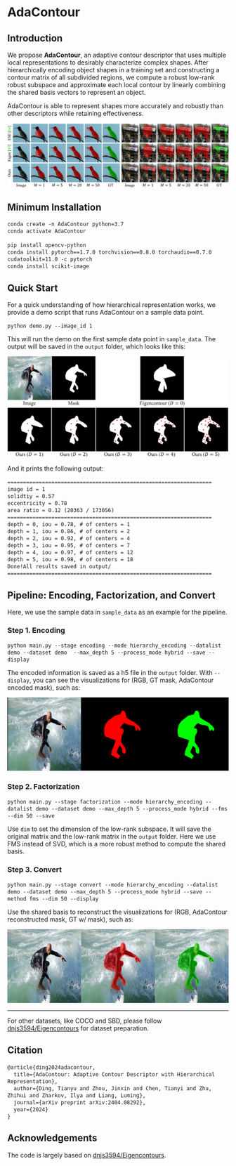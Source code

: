 # AdaContour

## Introduction

We propose **AdaContour**, an adaptive contour descriptor that uses multiple local representations to desirably characterize complex shapes. After hierarchically encoding object shapes in a training set and constructing a contour matrix of all subdivided regions, we compute a robust low-rank robust subspace and approximate each local contour by linearly combining the shared basis vectors to represent an object. 

AdaContour is able to represent shapes more accurately and robustly than other descriptors while retaining effectiveness.

<p align="center">
<img src="assets/teaser.jpg" />
</p>

## Minimum Installation

~~~
conda create -n AdaContour python=3.7
conda activate AdaContour

pip install opencv-python
conda install pytorch==1.7.0 torchvision==0.8.0 torchaudio==0.7.0 cudatoolkit=11.0 -c pytorch
conda install scikit-image
~~~

## Quick Start

For a quick understanding of how hierarchical representation works, we provide a demo script that runs AdaContour on a sample data point.

~~~
python demo.py --image_id 1
~~~

This will run the demo on the first sample data point in `sample_data`. The output will be saved in the `output` folder, which looks like this:

<p align="center">
<img src="assets/demo_output.jpg" />
</p>


And it prints the following output:
~~~
=================================================================
image id = 1
solidtiy = 0.57
eccentricity = 0.78
area ratio = 0.12 (20363 / 173056)
=================================================================
depth = 0, iou = 0.78, # of centers = 1
depth = 1, iou = 0.86, # of centers = 2
depth = 2, iou = 0.92, # of centers = 4
depth = 3, iou = 0.95, # of centers = 7
depth = 4, iou = 0.97, # of centers = 12
depth = 5, iou = 0.98, # of centers = 18
Done!All results saved in output/
=================================================================
~~~

## Pipeline: Encoding, Factorization, and Convert

Here, we use the sample data in `sample_data` as an example for the pipeline.

### Step 1. Encoding

~~~
python main.py --stage encoding --mode hierarchy_encoding --datalist demo --dataset demo  --max_depth 5 --process_mode hybrid --save --display
~~~

The encoded information is saved as a h5 file in the `output` folder. With `--display`, you can see the visualizations for (RGB, GT mask, AdaContour encoded mask), such as:

<p align="center">
<img src="assets/encoding_display.png" />
</p>


### Step 2. Factorization

~~~
python main.py --stage factorization --mode hierarchy_encoding --datalist demo --dataset demo --max_depth 5 --process_mode hybrid --fms --dim 50 --save
~~~

Use `dim` to set the dimension of the low-rank subspace. It will save the original matrix and the low-rank matrix in the `output` folder. Here we use FMS instead of SVD, which is a more robust method to compute the shared basis.


### Step 3. Convert

~~~
python main.py --stage convert --mode hierarchy_encoding --datalist demo --dataset demo --max_depth 5 --process_mode hybrid --save --method fms --dim 50 --display
~~~

Use the shared basis to reconstruct the visualizations for (RGB, AdaContour reconstructed mask, GT w/ mask), such as:

<p align="center">
<img src="assets/convert_display.jpg" />
</p>

---

For other datasets, like COCO and SBD, please follow [dnjs3594/Eigencontours](https://github.com/dnjs3594/Eigencontours) for dataset preparation.


## Citation

~~~
@article{ding2024adacontour,
  title={AdaContour: Adaptive Contour Descriptor with Hierarchical Representation},
  author={Ding, Tianyu and Zhou, Jinxin and Chen, Tianyi and Zhu, Zhihui and Zharkov, Ilya and Liang, Luming},
  journal={arXiv preprint arXiv:2404.08292},
  year={2024}
}
~~~


## Acknowledgements

The code is largely based on  [dnjs3594/Eigencontours](https://github.com/dnjs3594/Eigencontours).
